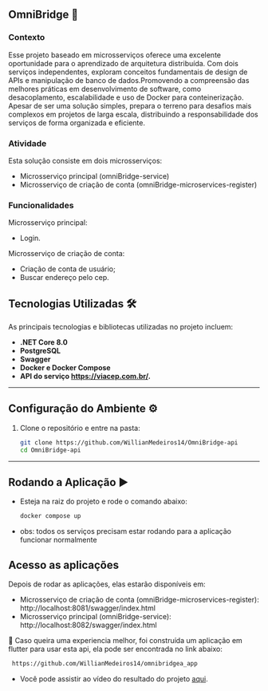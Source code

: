 ## OmniBridge 🚀

### Contexto

Esse projeto baseado em microsserviços oferece uma excelente oportunidade para o aprendizado de arquitetura distribuída. Com dois serviços independentes, exploram conceitos fundamentais de design de APIs e manipulação de banco de dados.Promovendo a compreensão das melhores práticas em desenvolvimento de software, como desacoplamento, escalabilidade e uso de Docker para conteinerização. Apesar de ser uma solução simples, prepara o terreno para desafios mais complexos em projetos de larga escala, distribuindo a responsabilidade dos serviços de forma organizada e eficiente.

### Atividade

Esta solução consiste em dois microsserviços:

- Microsserviço principal (omniBridge-service)
- Microsserviço de criação de conta (omniBridge-microservices-register)

### Funcionalidades

Microsserviço principal:

- Login.

Microsserviço de criação de conta:

- Criação de conta de usuário;
- Buscar endereço pelo cep.

## Tecnologias Utilizadas 🛠️

As principais tecnologias e bibliotecas utilizadas no projeto incluem:

- **.NET Core 8.0**
- **PostgreSQL**
- **Swagger**
- **Docker e Docker Compose**
- **API do serviço https://viacep.com.br/.**

---

## Configuração do Ambiente ⚙️

1. Clone o repositório e entre na pasta:

   ```bash
   git clone https://github.com/WillianMedeiros14/OmniBridge-api
   cd OmniBridge-api
   ```

---

## Rodando a Aplicação ▶️

- Esteja na raiz do projeto e rode o comando abaixo:

  ```bash
  docker compose up
  ```

- obs: todos os serviços precisam estar rodando para a aplicação funcionar normalmente

## Acesso as aplicações

Depois de rodar as aplicações, elas estarão disponíveis em:

- Microsserviço de criação de conta (omniBridge-microservices-register): http://localhost:8081/swagger/index.html
- Microsserviço principal (omniBridge-service): http://localhost:8082/swagger/index.html

🚀 Caso queira uma experiencia melhor, foi construída um aplicação em flutter para usar esta api, ela pode ser encontrada no link abaixo:

```bash
 https://github.com/WillianMedeiros14/omnibridgea_app
```

- Você pode assistir ao vídeo do resultado do projeto [aqui](https://drive.google.com/file/d/11ScBXUUZGwf9e2w90bidQDYE5fLujmqo/view?usp=sharing).
